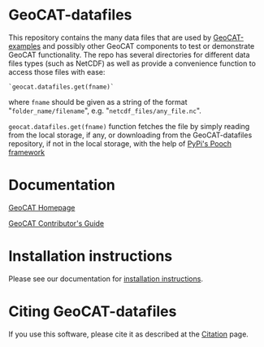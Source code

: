 # GeoCAT-datafiles

This repository contains the many data files that are used by 
[GeoCAT-examples](https://github.com/NCAR/geocat-examples) and possibly other GeoCAT components 
to test or demonstrate GeoCAT functionality. The repo has several directories for different data files types 
(such as NetCDF) as well as provide a convenience function to access those files with ease:

    `geocat.datafiles.get(fname)`
    
where `fname` should be given as a string of the format "`folder_name/filename`", e.g. "`netcdf_files/any_file.nc`".

`geocat.datafiles.get(fname)` function fetches the file by simply reading from the local storage, if any, or 
downloading from the GeoCAT-datafiles repository, if not in the local storage, with the help of 
[PyPi's Pooch framework](https://pypi.org/project/pooch/)  


# Documentation

[GeoCAT Homepage](https://geocat.ucar.edu/)

[GeoCAT Contributor's Guide](https://geocat.ucar.edu/pages/contributing.html)


# Installation instructions

Please see our documentation for 
[installation instructions](https://github.com/NCAR/geocat-datafiles/blob/main/INSTALLATION.md).

# Citing GeoCAT-datafiles

If you use this software, please cite it as described at the [Citation](
https://github.com/NCAR/geocat-datafiles/blob/main/CITATION.md) page.
